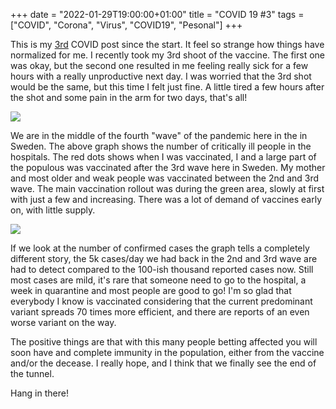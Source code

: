 +++
date = "2022-01-29T19:00:00+01:00"
title = "COVID 19 #3"
tags = ["COVID", "Corona", "Virus", "COVID19", "Pesonal"]
+++

This is my [3rd](/tags/covid/) COVID post since the start. It feel so strange how things have normalized for me. I recently took my 3rd shoot of the vaccine. The first one was okay, but the second one resulted in me feeling really sick for a few hours with a really unproductive next day. I was worried that the 3rd shot would be the same, but this time I felt just fine. A little tired a few hours after the shot and some pain in the arm for two days, that's all!

![](/images/2022/covid-iva.png)

We are in the middle of the fourth "wave" of the pandemic here in the in Sweden. The above graph shows the number of critically ill people in the hospitals. The red dots shows when I was vaccinated, I and a large part of the populous was vaccinated after the 3rd wave here in Sweden. My mother and most older and weak people was vaccinated between the 2nd and 3rd wave. The main vaccination rollout was during the green area, slowly at first with just a few and increasing. There was a lot of demand of vaccines early on, with little supply.

![](/images/2022/covid-cases.png)

If we look at the number of confirmed cases the graph tells a completely different story, the 5k cases/day we had back in the 2nd and 3rd wave are had to detect compared to the 100-ish thousand reported cases now. Still most cases are mild, it's rare that someone need to go to the hospital, a week in quarantine and 
most people are good to go! I'm so glad that everybody I know is vaccinated considering that the current predominant variant spreads 70 times more efficient, and there are reports of an even worse variant on the way.

The positive things are that with this many people betting affected you will soon have and complete immunity in the population, either from the vaccine and/or the decease. I really hope, and I think that we finally see the end of the tunnel.

Hang in there!
